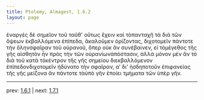 ```yaml
---
title: Ptolemy, Almagest, 1.6.2
layout: page
---
```


ἐναργὲς δὲ σημεῖον τοῦ ταῦθ' οὕτως ἔχειν καὶ τὸπανταχῆ τὰ διὰ τῶν ὄψεων ἐκβαλλόμενα ἐπίπεδα, ἃκαλοῦμεν ὁρίζοντας, διχοτομεῖν πάντοτε τὴν ὅληνσφαῖραν τοῦ οὐρανοῦ, ὅπερ οὐκ ἂν συνέβαινεν, εἰ τὸμέγεθος τῆς γῆς αἰσθητὸν ἦν πρὸς τὴν τῶν οὐρανίωνἀπόστασιν, ἀλλὰ μόνον μὲν ἂν τὸ διὰ τοῦ κατὰ τὸκέντρον τῆς γῆς σημείου διεκβαλλόμενον ἐπίπεδονδιχοτομεῖν ἠδύνατο τὴν σφαῖραν, αʹ δι' ἡσδηποτοῦν ἐπιφανείας τῆς γῆς μείζονα ἂν πάντοτε τὰὑπὸ γῆν ἐποίει τμήματα τῶν ὑπὲρ γῆν.

---

prev: [1.6.1](../1.6.1/) | next: [1.7.1](../1.7.1/)

